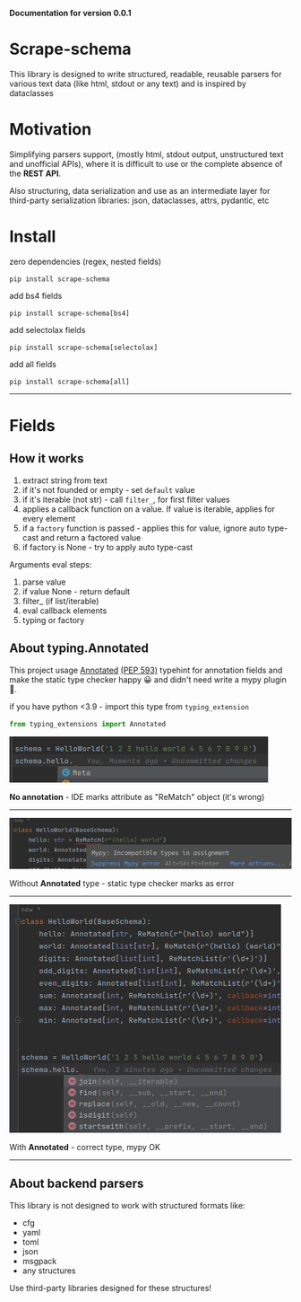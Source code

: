 **Documentation for version 0.0.1**

# Scrape-schema

This library is designed to write structured, readable, 
reusable parsers for various text data (like html, stdout or any text) and
is inspired by dataclasses

# Motivation
Simplifying parsers support, (mostly html, stdout output, unstructured text and unofficial APIs), 
where it is difficult to use or the complete absence of the **REST API**.

Also structuring, data serialization and use as an intermediate layer 
for third-party serialization libraries: json, dataclasses, attrs, pydantic, etc

# Install

zero dependencies (regex, nested fields)
```shell
pip install scrape-schema
```
add bs4 fields
```shell
pip install scrape-schema[bs4]
```

add selectolax fields
```shell
pip install scrape-schema[selectolax]
```
add all fields
```shell
pip install scrape-schema[all]
```
____

# Fields
## How it works
1. extract string from text
2. if it's not founded or empty - set `default` value
3. if it's iterable (not str) - call `filter_`, for first filter values
4. applies a callback function on a value. If value is iterable, applies for every element
5. if a `factory` function is passed - applies this for value, ignore auto type-cast and return a factored value
6. if factory is None - try to apply auto type-cast

Arguments eval steps:

1. parse value
2. if value None - return default
3. filter_ (if list/iterable)
4. eval callback elements
5. typing or factory

## About typing.Annotated 

This project usage [Annotated](https://docs.python.org/3/library/typing.html#typing.Annotated)
[(PEP 593)](https://peps.python.org/pep-0593/) typehint for annotation fields 
and make the static type checker happy 😀 and didn't need write a mypy plugin 🤯.

if you have python <3.9 - import this type from `typing_extension`
```python
from typing_extensions import Annotated
```

![img_2.png](imgs/img_2.png)

**No annotation** - IDE marks attribute as "ReMatch" object (it's wrong)
____

![img_1.png](imgs/img_1.png)

Without **Annotated** type - static type checker marks as error
____

![img_3.png](imgs/img_3.png)

With **Annotated** - correct type, mypy OK
____

## About backend parsers
This library is not designed to work with structured formats like:

* cfg
* yaml
* toml
* json
* msgpack
* any structures

Use third-party libraries designed for these structures!
